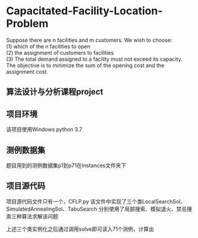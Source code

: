 # Capacitated-Facility-Location-Problem
Suppose there are n facilities and m customers. 
We wish to choose:  
(1) which of the n facilities to open  
(2) the assignment of customers to facilities  
(3) The total demand assigned to a facility must not exceed its capacity. 
The objective is to minimize the sum of the opening cost and the assignment cost. 

## 算法设计与分析课程project

## 项目环境
该项目使用Windows python 3.7

## 测例数据集
题目用到的测例数据集p1到p71在Instances文件夹下

## 项目源代码
项目源代码文件只有一个，CFLP.py
该文件中实现了三个类LocalSearchSol、SimulatedAnnealingSol、TabuSearch
分别使用了局部搜索、模拟退火、禁忌搜索三种算法求解该问题

上述三个类实例化之后通过调用solve即可读入71个测例，计算出
